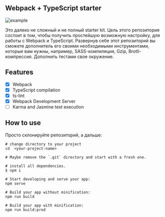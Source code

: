 Webpack + TypeScript starter
---

![example](drawing.jpg)

Это далеко не сложный и не полный starter kit. Цель этого репозитория состоит в том, чтобы получить простейшую возможную настройку, для работы с Webpack и TypeScript. Развернув себе этот репозиторий вы сможете дополнитель его своими необходимыми инструментами, которые вам нужны, например, SASS-компиляция, Gzip, Brotli-компрессия. Дополнить тестами свое окружение.

## Features

- [x] Webpack
- [x] TypeScript compilation
- [x] ts-lint
- [x] Webpack Development Server
- [ ] Karma and Jasmine test execution

## How to use

Просто склонируйте репозиторий, а дальше:

```
# change directory to your project
cd  <your-project-name>

# Maybe remove the `.git` directory and start with a fresh one.

# install all dependencies.
$ npm i

# Start developing and serve your app:
npm serve

# Build your app without minification: 
npm run build

# Build your app with minification: 
npm run build:prod
```
